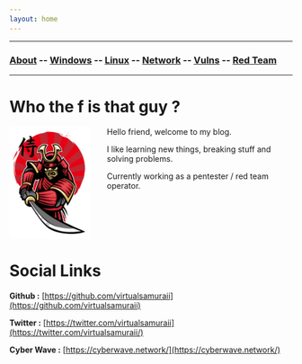 ```yaml
---
layout: home
---
```

<hr>
<h3><a href="./about/">About</a> -- <a href="./windows/">Windows</a> -- <a href="./linux/">Linux</a> -- <a href="./network/">Network</a> -- <a href="./vulns/">Vulns</a> -- <a href="./redteam/">Red Team</a></h3> 
<hr>


# Who the f is that guy ?

<img src="assets/images/virtualsamurai.jpg" style="padding-right:30px;max-height:200px" align="left">

Hello friend, welcome to my blog.

I like learning new things, breaking stuff and solving problems.

Currently working as a pentester / red team operator.

<br clear="left"/>

# Social Links

**Github :** [https://github.com/virtualsamuraii](https://github.com/virtualsamuraii)

**Twitter :** [https://twitter.com/virtualsamuraii](https://twitter.com/virtualsamuraii/)

**Cyber Wave :** [https://cyberwave.network/](https://cyberwave.network/)